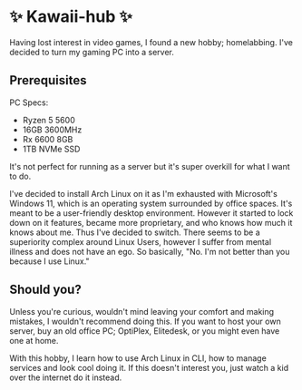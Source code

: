 # ✨ Kawaii-hub ✨
Having lost interest in video games, I found a new hobby; homelabbing. I've decided to turn my gaming PC into a server.

## Prerequisites 

PC Specs:
- Ryzen 5 5600
- 16GB 3600MHz
- Rx 6600 8GB
- 1TB NVMe SSD

It's not perfect for running as a server but it's super overkill for what I want to do.

I've decided to install Arch Linux on it as I'm exhausted with Microsoft's Windows 11, which is an operating system surrounded by office spaces. It's meant to be a user-friendly desktop environment. However it started to lock down on it features, became more proprietary, and who knows how much it knows about me. Thus I've decided to switch. There seems to be a superiority complex around Linux Users, however I suffer from mental illness and does not have an ego. So basically, "No. I'm not better than you because I use Linux."

## Should you?

Unless you're curious, wouldn't mind leaving your comfort and making mistakes, I wouldn't recommend doing this. 
If you want to host your own server, buy an old office PC; OptiPlex, Elitedesk, or you might even have one at home.

With this hobby, I learn how to use Arch Linux in CLI, how to manage services and look cool doing it. If this doesn't interest you, just watch a kid over the internet do it instead.